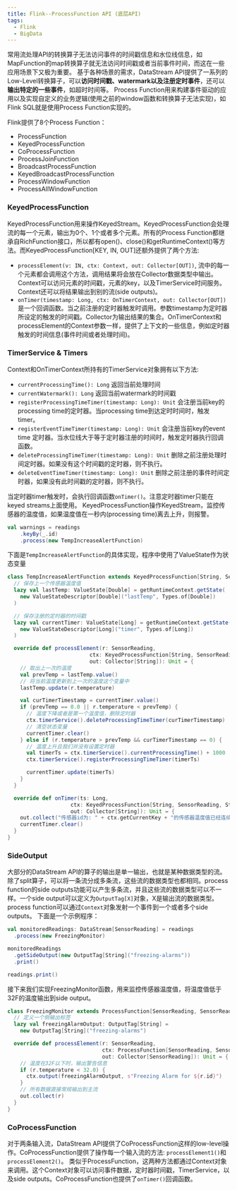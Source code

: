 ```yaml
---
title: Flink--ProcessFunction API (底层API)
tags:
  - Flink
  - BigData
---
```

常用流处理API的转换算子无法访问事件的时间戳信息和水位线信息，如MapFunction的map转换算子就无法访问时间戳或者当前事件时间，而这在一些应用场景下又极为重要。
基于各种场景的需求，DataStream API提供了一系列的Low-Level转换算子，可以**访问时间戳、watermark以及注册定时事件**，还可以**输出特定的一些事件**，如超时时间等。
Process Function用来构建事件驱动的应用以及实现自定义的业务逻辑(使用之前的window函数和转换算子无法实现)，如Flink SQL就是使用Process Function实现的。

Flink提供了8个Process Function：
 * ProcessFunction
 * KeyedProcessFunction
 * CoProcessFunction
 * ProcessJoinFunction
 * BroadcastProcessFunction
 * KeyedBroadcastProcessFunction
 * ProcessWindowFunction
 * ProcessAllWindowFunction

### KeyedProcessFunction
KeyedProcessFunction用来操作KeyedStream。KeyedProcessFunction会处理流的每一个元素，输出为0个、1个或者多个元素。所有的Process Function都继承自RichFunction接口，所以都有open()、close()和getRuntimeContext()等方法。而KeyedProcessFunction[KEY, IN, OUT]还额外提供了两个方法:
 * `processElement(v: IN, ctx: Context, out: Collector[OUT])`, 流中的每一个元素都会调用这个方法，调用结果将会放在Collector数据类型中输出。Context可以访问元素的时间戳，元素的key，以及TimerService时间服务。Context还可以将结果输出到别的流(side outputs)。
 * `onTimer(timestamp: Long, ctx: OnTimerContext, out: Collector[OUT])`是一个回调函数。当之前注册的定时器触发时调用。参数timestamp为定时器所设定的触发的时间戳。Collector为输出结果的集合。OnTimerContext和processElement的Context参数一样，提供了上下文的一些信息，例如定时器触发的时间信息(事件时间或者处理时间)。


### TimerService & Timers
Context和OnTimerContext所持有的TimerService对象拥有以下方法:
 * `currentProcessingTime(): Long` 返回当前处理时间
 * `currentWatermark(): Long` 返回当前watermark的时间戳
 * `registerProcessingTimeTimer(timestamp: Long): Unit` 会注册当前key的processing time的定时器。当processing time到达定时时间时，触发timer。
 * `registerEventTimeTimer(timestamp: Long): Unit` 会注册当前key的event time 定时器。当水位线大于等于定时器注册的时间时，触发定时器执行回调函数。
 * `deleteProcessingTimeTimer(timestamp: Long): Unit` 删除之前注册处理时间定时器。如果没有这个时间戳的定时器，则不执行。
 * `deleteEventTimeTimer(timestamp: Long): Unit` 删除之前注册的事件时间定时器，如果没有此时间戳的定时器，则不执行。

当定时器timer触发时，会执行回调函数`onTimer()`。注意定时器timer只能在keyed streams上面使用。
KeyedProcessFunction操作KeyedStream，监控传感器的温度值，如果温度值在一秒内(processing time)离去上升，则报警。
```scala
val warnings = readings
    .keyBy(_.id)
    .process(new TempIncreaseAlertFunction)
```

下面是`TempIncreaseAlertFunction`的具体实现，程序中使用了ValueState作为状态变量
```scala
class TempIncreaseAlertFunction extends KeyedProcessFunction[String, SensorReading, String] {
  // 保存上一个传感器温度值
  lazy val lastTemp: ValueState[Double] = getRuntimeContext.getState(
    new ValueStateDescriptor[Double]("lastTemp", Types.of[Double])
  )

  // 保存注册的定时器的时间戳
  lazy val currentTimer: ValueState[Long] = getRuntimeContext.getState(
    new ValueStateDescriptor[Long]("timer", Types.of[Long])
  )

  override def processElement(r: SensorReading,
                          ctx: KeyedProcessFunction[String, SensorReading, String]#Context,
                          out: Collector[String]): Unit = {
    // 取出上一次的温度
    val prevTemp = lastTemp.value()
    // 将当前温度更新到上一次的温度这个变量中
    lastTemp.update(r.temperature)

    val curTimerTimestamp = currentTimer.value()
    if (prevTemp == 0.0 || r.temperature < prevTemp) {
      // 温度下降或者是第一个温度值，删除定时器
      ctx.timerService().deleteProcessingTimeTimer(curTimerTimestamp)
      // 清空状态变量
      currentTimer.clear()
    } else if (r.temperature > prevTemp && curTimerTimestamp == 0) {
      // 温度上升且我们并没有设置定时器
      val timerTs = ctx.timerService().currentProcessingTime() + 1000
      ctx.timerService().registerProcessingTimeTimer(timerTs)

      currentTimer.update(timerTs)
    }
  }

  override def onTimer(ts: Long,
                    ctx: KeyedProcessFunction[String, SensorReading, String]#OnTimerContext,
                    out: Collector[String]): Unit = {
    out.collect("传感器id为: " + ctx.getCurrentKey + "的传感器温度值已经连续1s上升了。")
    currentTimer.clear()
  }
}
```

### SideOutput
大部分的DataStream API的算子的输出是单一输出，也就是某种数据类型的流。除了split算子，可以将一条流分成多条流，这些流的数据类型也都相同。process function的side outputs功能可以产生多条流，并且这些流的数据类型可以不一样。一个side output可以定义为`OutputTag[X]`对象，X是输出流的数据类型。process function可以通过`Context`对象发射一个事件到一个或者多个side outputs。
下面是一个示例程序：
```scala
val monitoredReadings: DataStream[SensorReading] = readings
  .process(new FreezingMonitor)

monitoredReadings
  .getSideOutput(new OutputTag[String]("freezing-alarms"))
  .print()

readings.print()
```
接下来我们实现FreezingMonitor函数，用来监控传感器温度值，将温度值低于32F的温度输出到side output。
```scala
class FreezingMonitor extends ProcessFunction[SensorReading, SensorReading] {
  // 定义一个侧输出标签
  lazy val freezingAlarmOutput: OutputTag[String] =
    new OutputTag[String]("freezing-alarms")

  override def processElement(r: SensorReading,
                              ctx: ProcessFunction[SensorReading, SensorReading]#Context,
                              out: Collector[SensorReading]): Unit = {
    // 温度在32F以下时，输出警告信息
    if (r.temperature < 32.0) {
      ctx.output(freezingAlarmOutput, s"Freezing Alarm for ${r.id}")
    }
    // 所有数据直接常规输出到主流
    out.collect(r)
  }
}
```

### CoProcessFunction
对于两条输入流，DataStream API提供了CoProcessFunction这样的low-level操作。CoProcessFunction提供了操作每一个输入流的方法: `processElement1()`和`processElement2()`。
类似于ProcessFunction，这两种方法都通过Context对象来调用。这个Context对象可以访问事件数据，定时器时间戳，TimerService，以及side outputs。CoProcessFunction也提供了`onTimer()`回调函数。